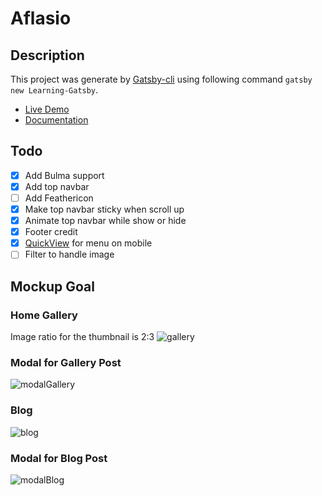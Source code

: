 # Aflasio 

## Description

<!-- TODO: Add project description here -->

This project was generate by [Gatsby-cli](https://www.npmjs.com/package/gatsby-cli) using following command `gatsby new Learning-Gatsby`. 
- [Live Demo](https://learninggatsbyjs.netlify.com/)
- [Documentation](https://github.com/sira313/Learning-Gatsby/wiki)

## Todo

- [x] Add Bulma support
- [x] Add top navbar
- [ ] Add Feathericon
- [x] Make top navbar sticky when scroll up
- [x] Animate top navbar while show or hide
- [x] Footer credit
- [x] [QuickView](https://wikiki.github.io/components/quickview/) for menu on mobile
- [ ] Filter to handle image

## Mockup Goal

### Home Gallery
Image ratio for the thumbnail is 2:3
![gallery](https://raw.githubusercontent.com/sira313/Learning-Gatsby/master/src/images/design/gallery.png)

### Modal for Gallery Post
![modalGallery](https://raw.githubusercontent.com/sira313/Learning-Gatsby/master/src/images/design/modalGallery.png)

### Blog
![blog](https://raw.githubusercontent.com/sira313/Learning-Gatsby/master/src/images/design/blog.png)

### Modal for Blog Post
![modalBlog](https://raw.githubusercontent.com/sira313/Learning-Gatsby/master/src/images/design/modalBlog.png)
